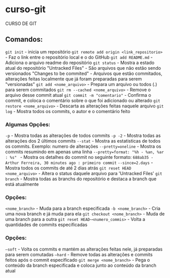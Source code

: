 # curso-git

CURSO DE GIT

## Comandos: 
`git init` - inicia um repositório
`git remote add origin <link_repositorio>` - Faz o link entre o repositório local e o do GitHub
`git add README.md` - Adiciona o arquivo readme do repositório
`git status` - Mostra a estado atual do repositório
  "Untracked Files" - São arquivos que não estão sendo versionados
  "Changes to be commited" - Arquivos que estão commitados, alterações feitas localmente que já foram preparadas para serem "versionadas"
`git add <nome_arquivo>` - Prepara um arquivo ou todos (.) para serem commitados
`git rm --cached <nome_arquivo>` - Remove o arquivo desse commit atual
`git commit -m "comentario"` - Confirma o commit, e coloca o comentário sobre o que foi adicionado ou alterado
`git restore <nome_arquivo>` - Descarta as alterações feitas naquele arquivo
`git log` - Mostra todos os commits, o autor e o comentário feito
  ### Algumas Opções:
  `-p` - Mostra todas as alterações de todos commits
  `-p -2` - Mostra todas as alterações dos 2 últimos commits
  `--stat` - Mostra as estatisticas de todos os commits. Exemplo: numero de alterações
  `--pretty=oneline` - Mostra os commits resumindo em apenas uma linha
  `--pretty=format: "%h - %an, %ar : %s" ` - Mostra os detalhes do commit no seguinte formato: `688ab35 - Arthur Ferreira, 30 minutes ago : primeiro commit`
  `--since=2.days` - Mostra todos os commits de até 2 dias atrás
`git reset HEAD <nome_arquivo>` - Altera o status daquele arquivo para 'Untracked Files'
`git branch` - Mostra todas as branchs do repositório e destaca a branch que está atualmente
  ### Opções:
  `<nome_branch>` - Muda para a branch especificada
  `-b <nome_branch>` - Cria uma nova branch e já muda para ela
`git checkout <nome_branch>` - Muda de uma branch para a outra
`git reset HEAD~<numero_commis>` - Volta a quantidades de commits especificadas
  ### Opções:
  `—soft` - Volta os commits e mantém as alterações feitas nele, já preparadas para serem comutadas
  `—hard` - Remove todas as alterações e commits feitos após o commit especificado
`git merge <nome_branch>` - Pega o conteúdo da branch especificada e coloca junto ao conteúdo da branch atual